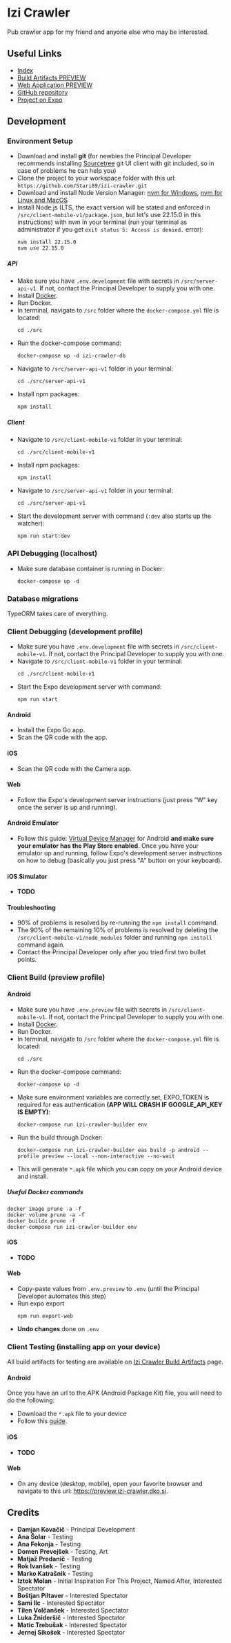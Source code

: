 # Izi Crawler

Pub crawler app for my friend and anyone else who may be interested.

## Useful Links

-   [Index](https://izi-crawler.dko.si)
-   [Build Artifacts PREVIEW](https://izi-crawler.dko.si/artifacts.php)
-   [Web Application PREVIEW](https://preview.izi-crawler.dko.si)
-   [GitHub repository](https://github.com/Stari89/izi-crawler)
-   [Project on Expo](https://expo.dev/accounts/stari89/projects/izi-crawler)

## Development

### Environment Setup

-   Download and install **git** (for newbies the Principal Developer recommends installing [Sourcetree](https://www.sourcetreeapp.com/) git UI client with git included, so in case of problems he can help you)
-   Clone the project to your workspace folder with this url: `https://github.com/Stari89/izi-crawler.git`
-   Download and install Node Version Manager: [nvm for Windows](https://github.com/coreybutler/nvm-windows), [nvm for Linux and MacOS](https://github.com/nvm-sh/nvm)
-   Install Node.js (LTS, the exact version will be stated and enforced in `/src/client-mobile-v1/package.json`, but let's use 22.15.0 in this instructions) with nvm in your terminal (run your terminal as administrator if you get `exit status 5: Access is denied.` error):
    ```
    nvm install 22.15.0
    nvm use 22.15.0
    ```

##### API

-   Make sure you have `.env.development` file with secrets in `/src/server-api-v1`. If not, contact the Principal Developer to supply you with one.
-   Install [Docker](https://www.docker.com/).
-   Run Docker.
-   In terminal, navigate to `/src` folder where the `docker-compose.yml` file is located:
    ```
    cd ./src
    ```
-   Run the docker-compose command:
    ```
    docker-compose up -d izi-crawler-db
    ```
-   Navigate to `/src/server-api-v1` folder in your terminal:
    ```
    cd ./src/server-api-v1
    ```
-   Install npm packages:
    ```
    npm install
    ```

##### Client

-   Navigate to `/src/client-mobile-v1` folder in your terminal:
    ```
    cd ./src/client-mobile-v1
    ```
-   Install npm packages:
    ```
    npm install
    ```
-   Navigate to `/src/server-api-v1` folder in your terminal:
    ```
    cd ./src/server-api-v1
    ```
-   Start the development server with command (`:dev` also starts up the watcher):
    ```
    npm run start:dev
    ```

### API Debugging (localhost)

-   Make sure database container is running in Docker:
    ```
    docker-compose up -d
    ```

### Database migrations

TypeORM takes care of everything.

### Client Debugging (development profile)

-   Make sure you have `.env.development` file with secrets in `/src/client-mobile-v1`. If not, contact the Principal Developer to supply you with one.
-   Navigate to `/src/client-mobile-v1` folder in your terminal:
    ```
    cd ./src/client-mobile-v1
    ```
-   Start the Expo development server with command:
    ```
    npm run start
    ```

#### Android

-   Install the Expo Go app.
-   Scan the QR code with the app.

#### iOS

-   Scan the QR code with the Camera app.

#### Web

-   Follow the Expo's development server instructions (just press "W" key once the server is up and running).

#### Android Emulator

-   Follow this guide: [Virtual Device Manager](https://developer.android.com/studio/run/managing-avds) for Android **and make sure your emulator has the Play Store enabled**. Once you have your emulator up and running, follow Expo's development server instructions on how to debug (basically you just press "A" button on your keyboard).

#### iOS Simulator

-   **TODO**

#### Troubleshooting

-   90% of problems is resolved by re-running the `npm install` command.
-   The 90% of the remaining 10% of problems is resolved by deleting the `/src/client-mobile-v1/node_modules` folder and running `npm install` command again.
-   Contact the Principal Developer only after you tried first two bullet points.

### Client Build (preview profile)

#### Android

-   Make sure you have `.env.preview` file with secrets in `/src/client-mobile-v1`. If not, contact the Principal Developer to supply you with one.
-   Install [Docker](https://www.docker.com/).
-   Run Docker.
-   In terminal, navigate to `/src` folder where the `docker-compose.yml` file is located:
    ```
    cd ./src
    ```
-   Run the docker-compose command:
    ```
    docker-compose up -d
    ```
-   Make sure environment variables are correctly set, EXPO_TOKEN is required for eas authentication **(APP WILL CRASH IF GOOGLE_API_KEY IS EMPTY)**:
    ```
    docker-compose run izi-crawler-builder env
    ```
-   Run the build through Docker:
    ```
    docker-compose run izi-crawler-builder eas build -p android --profile preview --local --non-interactive --no-wait
    ```
-   This will generate `*.apk` file which you can copy on your Android device and install.

##### Useful Docker commands

```
docker image prune -a -f
docker volume prune -a -f
docker buildx prune -f
docker-compose run izi-crawler-builder env
```

#### iOS

-   **TODO**

#### Web

-   Copy-paste values from `.env.preview` to `.env` (until the Principal Developer automates this step)
-   Run expo export
    ```
    npm run export-web
    ```
-   **Undo changes** done on `.env`

### Client Testing (installing app on your device)

All build artifacts for testing are available on [Izi Crawler Build Artifacts](https://izi-crawler.dko.si/artifacts.php) page.

#### Android

Once you have an url to the APK (Android Package Kit) file, you will need to do the following:

-   Download the `*.apk` file to your device
-   Follow this [guide](https://www.groovypost.com/howto/install-apk-files-on-android/).

#### iOS

-   **TODO**

#### Web

-   On any device (desktop, mobile), open your favorite browser and navigate to this url: https://preview.izi-crawler.dko.si.

## Credits

-   **Damjan Kovačič** - Principal Development
-   **Ana Šolar** - Testing
-   **Ana Fekonja** - Testing
-   **Domen Prevejšek** - Testing, Art
-   **Matjaž Predanič** - Testing
-   **Rok Ivanšek** - Testing
-   **Marko Katrašnik** - Testing
-   **Iztok Molan** - Initial Inspiration For This Project, Named After, Interested Spectator
-   **Boštjan Piltaver** - Interested Spectator
-   **Sami Ilc** - Interested Spectator
-   **Tilen Volčanšek** - Interested Spectator
-   **Luka Žnideršič** - Interested Spectator
-   **Matic Trebušak** - Interested Spectator
-   **Jernej Sikošek** - Interested Spectator
